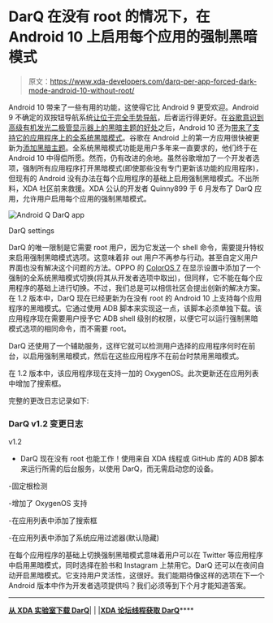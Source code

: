 # DarQ 在没有 root 的情况下，在 Android 10 上启用每个应用的强制黑暗模式

> 原文：<https://www.xda-developers.com/darq-per-app-forced-dark-mode-android-10-without-root/>

Android 10 带来了一些有用的功能，这使得它比 Android 9 更受欢迎。Android 9 不确定的双按钮导航系统[让位于完全手势导航](https://www.xda-developers.com/google-gesture-navigation-android-10/)，后者运行得更好。在[谷歌意识到高级有机发光二极管显示器上的黑暗主题的好处](https://www.xda-developers.com/google-wants-developers-to-add-dark-themes-to-save-battery-life/)之后，Android 10 还为[带来了支持它的应用程序上的全系统黑暗模式](https://www.xda-developers.com/google-releases-stable-android-10-for-pixel-smartphones/)。谷歌在 Android 上的第一方应用很快被更新为[添加黑暗主题](https://www.xda-developers.com/google-gmail-dark-mode-android/)。全系统黑暗模式功能是用户多年来一直要求的，他们终于在 Android 10 中得偿所愿。然而，仍有改进的余地。虽然谷歌增加了一个开发者选项，强制所有应用程序打开黑暗模式(即使那些没有专门更新该功能的应用程序)，但现有的 Android 没有办法在每个应用程序的基础上启用强制黑暗模式。不出所料，XDA 社区前来救援。XDA 公认的开发者 Quinny899 于 6 月发布了 DarQ 应用，允许用户启用每个应用的强制黑暗模式。

 <picture>![Android Q DarQ app](img/c69fb9ec7c2a634729a30855ce1df0ca.png)</picture> 

DarQ settings

DarQ 的唯一限制是它需要 root 用户，因为它发送一个 shell 命令，需要提升特权来启用强制黑暗模式选项。这意味着非 out 用户不再参与行动。甚至自定义用户界面也没有解决这个问题的方法。OPPO 的 [ColorOS 7](https://www.xda-developers.com/oppo-coloros-7-review/) 在显示设置中添加了一个强制的全系统黑暗模式切换(将其从开发者选项中取出)，但同样，它不能在每个应用程序的基础上进行切换。不过，我们总是可以相信社区会提出创新的解决方案。在 1.2 版本中，DarQ 现在已经更新为在没有 root 的 Android 10 上支持每个应用程序的黑暗模式。它通过使用 ADB 脚本来实现这一点，该脚本必须单独下载。该应用程序现在需要用户授予它 ADB shell 级别的权限，以便它可以运行强制黑暗模式选项的相同命令，而不需要 root。

DarQ 还使用了一个辅助服务，这样它就可以检测用户选择的应用程序何时在前台，以启用强制黑暗模式，然后在这些应用程序不在前台时禁用黑暗模式。

在 1.2 版本中，该应用程序现在支持一加的 OxygenOS。此次更新还在应用列表中增加了搜索框。

完整的更改日志记录如下:

### DarQ v1.2 变更日志

v1.2

- DarQ 现在没有 root 也能工作！使用来自 XDA 线程或 GitHub 库的 ADB 脚本来运行所需的后台服务，以使用 DarQ，而无需启动您的设备。

-固定根检测

-增加了 OxygenOS 支持

-在应用列表中添加了搜索框

-在应用列表中添加了系统应用过滤器(默认隐藏)

在每个应用程序的基础上切换强制黑暗模式意味着用户可以在 Twitter 等应用程序中启用黑暗模式，同时选择在脸书和 Instagram 上禁用它。DarQ 还可以在夜间自动开启黑暗模式。它支持用户灵活性，这很好。我们能期待像这样的选项在下一个 Android 版本中作为开发者选项提供吗？我们必须等到下个月才能知道答案。

* * *

**[从 XDA 实验室下载 DarQ](https://labs.xda-developers.com/store/app/com.kieronquinn.app.darq)**| | |**[XDA 论坛线程获取 DarQ](https://forum.xda-developers.com/android/apps-games/app-darq-app-selectable-force-dark-t3944356)******